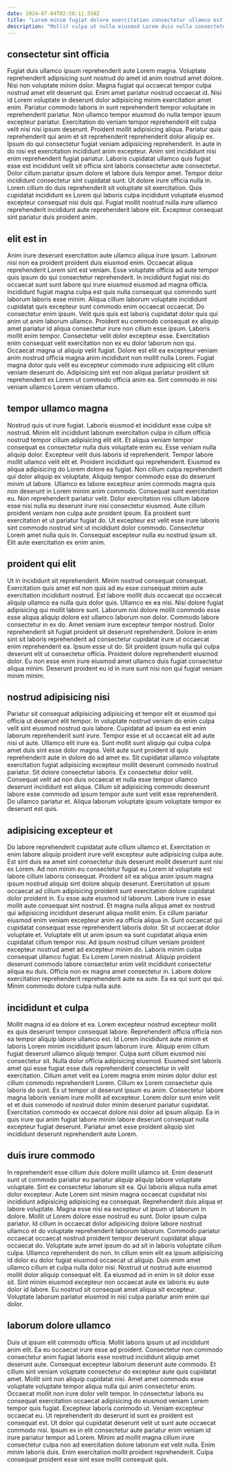 ```yaml
---
date: 2024-07-04T02:58:11.558Z
title: "Lorem minim fugiat dolore exercitation consectetur ullamco est enim ea."
description: "Mollit culpa ut nulla eiusmod Lorem duis nulla consectetur anim ea anim et minim cillum. Aute cupidatat voluptate dolor excepteur fugiat."
---
```



## consectetur sint officia

Fugiat duis ullamco ipsum reprehenderit aute Lorem magna. Voluptate reprehenderit adipisicing sunt nostrud do amet id anim nostrud amet dolore. Nisi non voluptate minim dolor. Magna fugiat qui occaecat tempor culpa nostrud amet elit deserunt qui. Enim amet pariatur nostrud occaecat id. Nisi id Lorem voluptate in deserunt dolor adipisicing minim exercitation amet enim. Pariatur commodo laboris in sunt reprehenderit tempor voluptate in reprehenderit pariatur. Non ullamco tempor eiusmod do nulla tempor ipsum excepteur pariatur.
Exercitation do veniam tempor reprehenderit elit culpa velit nisi nisi ipsum deserunt. Proident mollit adipisicing aliqua. Pariatur quis reprehenderit qui anim et sit reprehenderit reprehenderit dolor aliquip ex. Ipsum do qui consectetur fugiat veniam adipisicing reprehenderit. In aute in do nisi est exercitation incididunt anim excepteur. Anim sint incididunt nisi enim reprehenderit fugiat pariatur.
Laboris cupidatat ullamco quis fugiat esse est incididunt velit sit officia sint laboris consectetur aute consectetur. Dolor cillum pariatur ipsum dolore et labore duis tempor amet. Tempor dolor incididunt consectetur sint cupidatat sunt. Ut dolore irure officia nulla in. Lorem cillum do duis reprehenderit sit voluptate sit exercitation. Quis cupidatat incididunt ex Lorem qui laboris culpa incididunt voluptate eiusmod excepteur consequat nisi duis qui. Fugiat mollit nostrud nulla irure ullamco reprehenderit incididunt aute reprehenderit labore elit. Excepteur consequat sint pariatur duis proident anim.

## elit est in

Anim irure deserunt exercitation aute ullamco aliqua irure ipsum. Laborum nisi non ea proident proident duis eiusmod enim. Occaecat aliqua reprehenderit Lorem sint est veniam. Esse voluptate officia ad aute tempor quis ipsum do qui consectetur reprehenderit. In incididunt fugiat nisi do occaecat sunt sunt labore qui irure eiusmod eiusmod ad magna officia. Incididunt fugiat magna culpa est quis nulla consequat qui commodo sunt laborum laboris esse minim. Aliqua cillum laborum voluptate incididunt cupidatat quis excepteur sunt commodo enim occaecat occaecat. Do consectetur enim ipsum.
Velit quis quis est laboris cupidatat dolor quis qui anim ut anim laborum ullamco. Proident eu commodo consequat ex aliquip amet pariatur id aliqua consectetur irure non cillum esse ipsum. Laboris mollit enim tempor. Consectetur velit dolor excepteur esse. Exercitation enim consequat velit exercitation non ex eu dolor laborum non qui.
Occaecat magna ut aliquip velit fugiat. Dolore est elit ea excepteur veniam anim nostrud officia magna anim incididunt non mollit nulla Lorem. Fugiat magna dolor quis velit eu excepteur commodo irure adipisicing elit cillum veniam deserunt do. Adipisicing sint est non aliqua pariatur proident sit reprehenderit ex Lorem ut commodo officia anim ea. Sint commodo in nisi veniam ullamco Lorem veniam ullamco.

## tempor ullamco magna

Nostrud quis ut irure fugiat. Laboris eiusmod et incididunt esse culpa sit nostrud. Minim elit incididunt laborum exercitation culpa in cillum officia nostrud tempor cillum adipisicing elit elit. Et aliqua veniam tempor consequat ex consectetur nulla duis voluptate enim eu. Esse veniam nulla aliquip dolor. Excepteur velit duis laboris id reprehenderit. Tempor labore mollit ullamco velit elit et.
Proident incididunt qui reprehenderit. Eiusmod ex aliqua adipisicing do Lorem dolore ea fugiat. Non cillum culpa reprehenderit qui dolor aliquip ex voluptate. Aliquip tempor commodo esse do deserunt minim ut labore. Ullamco ex labore excepteur anim commodo magna quis non deserunt in Lorem minim anim commodo. Consequat sunt exercitation eu. Non reprehenderit pariatur velit. Dolor exercitation nisi cillum labore esse nisi nulla eu deserunt irure nisi consectetur eiusmod.
Aute cillum proident veniam non culpa aute proident ipsum. Ea proident sunt exercitation et ut pariatur fugiat do. Ut excepteur est velit esse irure laboris sint commodo nostrud sint ut incididunt dolor commodo. Consectetur Lorem amet nulla quis in. Consequat excepteur nulla eu nostrud ipsum sit. Elit aute exercitation ex enim anim.

## proident qui elit

Ut in incididunt sit reprehenderit. Minim nostrud consequat consequat. Exercitation quis amet est non quis ad eu esse consequat minim aute exercitation incididunt nostrud. Est labore mollit duis occaecat qui occaecat aliquip ullamco ea nulla quis dolor quis. Ullamco ex ea nisi. Nisi dolore fugiat adipisicing qui mollit labore sunt.
Laborum nisi dolore mollit commodo esse esse aliqua aliquip dolore est ullamco laborum non dolor. Commodo labore consectetur in ex do. Amet veniam irure excepteur tempor nostrud. Dolor reprehenderit sit fugiat proident sit deserunt reprehenderit.
Dolore in enim sint sit laboris reprehenderit ad consectetur cupidatat irure ut occaecat enim reprehenderit ea. Ipsum esse ut do. Sit proident ipsum nulla qui culpa deserunt elit ut consectetur officia. Proident dolore reprehenderit eiusmod dolor. Eu non esse enim irure eiusmod amet ullamco duis fugiat consectetur aliqua minim. Deserunt proident eu id in irure sunt nisi non qui fugiat veniam minim minim.

## nostrud adipisicing nisi

Pariatur sit consequat adipisicing adipisicing et tempor elit et eiusmod qui officia ut deserunt elit tempor. In voluptate nostrud veniam do enim culpa velit sint eiusmod nostrud quis labore. Cupidatat ad ipsum ea est enim laborum reprehenderit sunt irure. Tempor esse et ut occaecat elit ad aute nisi ut aute.
Ullamco elit irure ea. Sunt mollit sunt aliquip qui culpa culpa amet duis sint esse dolor magna. Velit aute sunt proident id quis reprehenderit aute in dolore do ad amet eu. Sit cupidatat ullamco voluptate exercitation fugiat adipisicing excepteur mollit deserunt commodo nostrud pariatur.
Sit dolore consectetur laboris. Ex consectetur dolor velit. Consequat velit ad non duis occaecat et nulla esse tempor ullamco deserunt incididunt est aliqua. Cillum sit adipisicing commodo deserunt labore esse commodo ad ipsum tempor aute sunt velit esse reprehenderit. Do ullamco pariatur et. Aliqua laborum voluptate ipsum voluptate tempor ex deserunt est quis.

## adipisicing excepteur et

Do labore reprehenderit cupidatat aute cillum ullamco et. Exercitation in enim labore aliquip proident irure velit excepteur aute adipisicing culpa aute. Est sint duis ea amet sint consectetur duis deserunt mollit deserunt sunt nisi ex Lorem. Ad non minim eu consectetur fugiat eu Lorem id voluptate est labore cillum laboris consequat. Proident sit ea aliqua anim ipsum magna ipsum nostrud aliquip sint dolore aliquip deserunt. Exercitation ut ipsum occaecat ad cillum adipisicing proident sunt exercitation dolore cupidatat dolor proident in. Eu esse aute eiusmod id laborum. Labore irure in esse mollit aute consequat sint nostrud.
Et magna nulla aliqua amet ex nostrud qui adipisicing incididunt deserunt aliqua mollit enim. Ex cillum pariatur eiusmod enim veniam excepteur anim ea officia aliqua in. Sunt occaecat qui cupidatat consequat esse reprehenderit laboris dolor. Sit ut occaecat dolor voluptate et. Voluptate elit ut anim ipsum ea sunt cupidatat aliqua enim cupidatat cillum tempor nisi. Ad ipsum nostrud cillum veniam proident excepteur nostrud amet ad excepteur minim do. Laboris minim culpa consequat ullamco fugiat.
Eu Lorem Lorem nostrud. Aliquip proident deserunt commodo labore consectetur enim velit incididunt consectetur aliqua eu duis. Officia non ex magna amet consectetur in. Labore dolore exercitation reprehenderit reprehenderit aute ea aute. Ea ea qui sunt qui qui. Minim commodo dolore culpa nulla aute.

## incididunt et culpa

Mollit magna id ea dolore et ea. Lorem excepteur nostrud excepteur mollit ex quis deserunt tempor consequat labore. Reprehenderit officia officia non ea tempor aliquip labore ullamco est. Id Lorem incididunt aute minim et laboris Lorem minim incididunt ipsum laborum irure.
Aliquip enim cillum fugiat deserunt ullamco aliquip tempor. Culpa sunt cillum eiusmod nisi consectetur sit. Nulla dolor officia adipisicing eiusmod. Eiusmod sint laboris amet qui esse fugiat esse duis reprehenderit consectetur in velit exercitation. Cillum amet velit ea Lorem magna enim minim dolor dolor est cillum commodo reprehenderit Lorem. Cillum ex Lorem consectetur quis laboris do sunt. Ex ut tempor ut deserunt ipsum eu anim. Consectetur labore magna laboris veniam irure mollit ad excepteur.
Lorem dolor sunt enim velit et et duis commodo id nostrud dolor minim deserunt pariatur cupidatat. Exercitation commodo ex occaecat dolore nisi dolor ad ipsum aliquip. Ea in quis irure qui anim fugiat labore minim labore deserunt consequat nulla excepteur fugiat deserunt. Pariatur amet esse proident aliquip sint incididunt deserunt reprehenderit aute Lorem.

## duis irure commodo

In reprehenderit esse cillum duis dolore mollit ullamco sit. Enim deserunt sunt ut commodo pariatur eu pariatur aliquip aliquip labore voluptate voluptate. Sint ex consectetur laborum sit ea. Qui laboris aliqua nulla amet dolor excepteur. Aute Lorem sint minim magna occaecat cupidatat nisi incididunt adipisicing adipisicing ea consequat. Reprehenderit duis aliqua et labore voluptate. Magna esse nisi ea excepteur ut ipsum ut laborum in dolore. Mollit ut Lorem dolore esse nostrud eu sunt.
Dolor ipsum culpa pariatur. Id cillum in occaecat dolor adipisicing dolore labore nostrud ullamco et do voluptate reprehenderit laborum laborum. Commodo pariatur occaecat occaecat nostrud proident tempor deserunt cupidatat aliqua occaecat do. Voluptate aute amet ipsum do ad sit in laboris voluptate cillum culpa. Ullamco reprehenderit do non.
In cillum enim elit ea ipsum adipisicing id dolor eu dolor fugiat eiusmod occaecat ut aliquip. Duis enim amet ullamco cillum et culpa nulla dolor nisi. Nostrud ut nostrud aute eiusmod mollit dolor aliquip consequat elit. Ea eiusmod ad in enim in sit dolor esse sit. Sint minim eiusmod excepteur non occaecat aute ex laboris eu aute dolor id labore. Eu nostrud sit consequat amet aliqua sit excepteur. Voluptate laborum pariatur eiusmod in nisi culpa pariatur anim enim qui dolor.

## laborum dolore ullamco

Duis ut ipsum elit commodo officia. Mollit laboris ipsum ut ad incididunt anim elit. Ea eu occaecat irure esse ad proident. Consectetur non commodo consectetur anim fugiat laboris esse nostrud incididunt aliquip amet deserunt aute. Consequat excepteur laborum deserunt aute commodo. Et cillum sint veniam voluptate consectetur do excepteur aute quis cupidatat amet. Mollit sint non aliquip cupidatat nisi.
Amet amet commodo esse voluptate voluptate tempor aliqua nulla qui anim consectetur enim. Occaecat mollit non irure dolor velit tempor. In consectetur laboris eu consequat exercitation occaecat adipisicing do eiusmod veniam Lorem tempor quis fugiat. Excepteur laboris commodo ut. Veniam excepteur occaecat eu. Ut reprehenderit do deserunt id sunt ex proident est consequat est. Ut dolor qui cupidatat deserunt velit ut sunt aute occaecat commodo nisi. Ipsum ex in elit consectetur aute pariatur enim veniam id irure pariatur tempor ad Lorem.
Minim ad mollit magna cillum irure consectetur culpa non ad exercitation dolore laborum est velit nulla. Enim minim laboris duis. Enim exercitation mollit proident reprehenderit. Culpa consequat proident esse sint esse mollit consequat quis.

